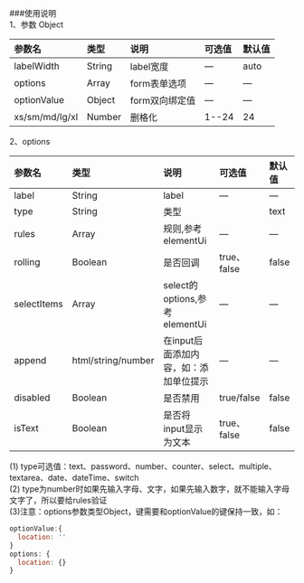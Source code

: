 ###使用说明<br/>
1、参数 Object

| 参数名 | 类型 | 说明 | 可选值| 默认值 |
| :------| :------ | :------ | :------ | :------ |
| labelWidth | String | label宽度 | — | auto |
| options | Array | form表单选项 | — | — |
| optionValue | Object | form双向绑定值 | — | — |
| xs/sm/md/lg/xl | Number | 删格化 | 1--24 | 24 |

2、options

| 参数名 | 类型 | 说明 | 可选值| 默认值 |
| :------| :------ | :------ | :------ | :------ |
| label | String | label | — | — |
| type | String | 类型 |  | text |
| rules | Array | 规则,参考elementUi | — | — |
| rolling | Boolean | 是否回调 | true、false | false |
| selectItems | Array | select的options,参考elementUi | — | — |
| append | html/string/number | 在input后面添加内容，如：添加单位提示 | — | — |
| disabled | Boolean | 是否禁用 | true/false | false |
| isText | Boolean | 是否将input显示为文本 | true、false | false |

(1) type可选值：text、password、number、counter、select、multiple、textarea、date、dateTime、switch <br />
(2) type为number时如果先输入字母、文字，如果先输入数字，就不能输入字母文字了，所以要给rules验证 <br />
(3)注意：options参数类型Object，键需要和optionValue的键保持一致，如： 

```javascript
optionValue:{
  location: ''
}
options: {
  location: {}
}
```
